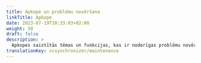 ```yaml
---
title: Apkope un problēmu novēršana
linkTitle: Apkope
date: 2023-07-19T10:33:03+02:00
weight: 50
draft: false
description: >
  Apkopes saistītās tēmas un funkcijas, kas ir noderīgas problēmu novēršanai.
translationKey: vcsynchronizer/maintenance  
---
```

